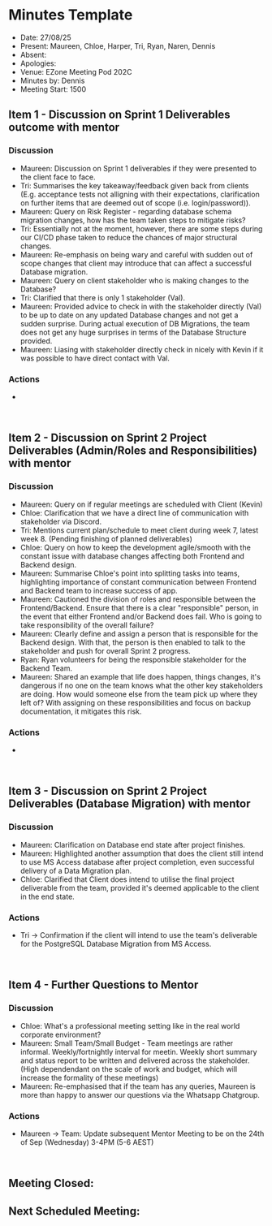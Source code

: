 # Minutes Template

- Date: 27/08/25
- Present: Maureen, Chloe, Harper, Tri, Ryan, Naren, Dennis
- Absent:
- Apologies:
- Venue: EZone Meeting Pod 202C
- Minutes by: Dennis
- Meeting Start: 1500

## Item 1 - Discussion on Sprint 1 Deliverables outcome with mentor
> **<Description>**

### Discussion
 - Maureen: Discussion on Sprint 1 deliverables if they were presented to the client face to face.
 - Tri: Summarises the key takeaway/feedback given back from clients (E.g. acceptance tests not alligning with their expectations, clarification on further items that are deemed out of scope (i.e. login/password)).
 - Maureen: Query on Risk Register - regarding database schema migration changes, how has the team taken steps to mitigate risks? 
 - Tri: Essentially not at the moment, however, there are some steps during our CI/CD phase taken to reduce the chances of major structural changes.
 - Maureen: Re-emphasis on being wary and careful with sudden out of scope changes that client may introduce that can affect a successful Database migration.
 - Maureen: Query on client stakeholder who is making changes to the Database?
 - Tri: Clarified that there is only 1 stakeholder (Val).
 - Maureen: Provided advice to check in with the stakeholder directly (Val) to be up to date on any updated Database changes and not get a sudden surprise. During actual execution of DB Migrations, the team does not get any huge surprises in terms of the Database Structure provided.
 - Maureen: Liasing with stakeholder directly check in nicely with Kevin if it was possible to have direct contact with Val.

### Actions
 - 
<br>

## Item 2 - Discussion on Sprint 2 Project Deliverables (Admin/Roles and Responsibilities) with mentor
> **<Description>**

### Discussion
 - Maureen: Query on if regular meetings are scheduled with Client (Kevin)
 - Chloe: Clarification that we have a direct line of communication with stakeholder via Discord.
 - Tri: Mentions current plan/schedule to meet client during week 7, latest week 8. (Pending finishing of planned deliverables)
 - Chloe: Query on how to keep the development agile/smooth with the constant issue with database changes affecting both Frontend and Backend design.
 - Maureen: Summarise Chloe's point into splitting tasks into teams, highlighting importance of constant communication between Frontend and Backend team to increase success of app.
 - Maureen: Cautioned the division of roles and responsible between the Frontend/Backend. Ensure that there is a clear "responsible" person, in the event that either Frontend and/or Backend does fail. Who is going to take responsibility of the overall failure?
 - Maureen: Clearly define and assign a person that is responsible for the Backend design. With that, the person is then enabled to talk to the stakeholder and push for overall Sprint 2 progress.
 - Ryan: Ryan volunteers for being the responsible stakeholder for the Backend Team.
 - Maureen: Shared an example that life does happen, things changes, it's dangerous if no one on the team knows what the other key stakeholders are doing. How would someone else from the team pick up where they left of? With assigning on these responsibilities and focus on backup documentation, it mitigates this risk.

### Actions
 - 
<br>

## Item 3 - Discussion on Sprint 2 Project Deliverables (Database Migration) with mentor
> **<Description>**

### Discussion
 - Maureen: Clarification on Database end state after project finishes.
 - Maureen: Highlighted another assumption that does the client still intend to use MS Access database after project completion, even successful delivery of a Data Migration plan.
 - Chloe: Clarified that Client does intend to utilise the final project deliverable from the team, provided it's deemed applicable to the client in the end state. 

### Actions
 - Tri -> Confirmation if the client will intend to use the team's deliverable for the PostgreSQL Database Migration from MS Access. 
<br>

## Item 4 - Further Questions to Mentor
> **<Description>**

### Discussion
 - Chloe: What's a professional meeting setting like in the real world corporate environment? 
 - Maureen: Small Team/Small Budget - Team meetings are rather informal. Weekly/fortnightly interval for meetin. Weekly short summary and status report to be written and delivered across the stakeholder. (High dependendant on the scale of work and budget, which will increase the formality of these meetings)
 - Maureen: Re-emphasised that if the team has any queries, Maureen is more than happy to answer our questions via the Whatsapp Chatgroup.

### Actions
 - Maureen -> Team: Update subsequent Mentor Meeting to be on the 24th of Sep (Wednesday) 3-4PM (5-6 AEST)
<br>

## Meeting Closed:
## Next Scheduled Meeting:
